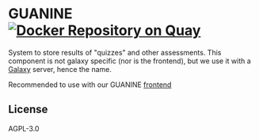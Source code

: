# GUANINE [![Docker Repository on Quay](https://quay.io/repository/tamu_cpt/guanine-backend/status "Docker Repository on Quay")](https://quay.io/repository/tamu_cpt/guanine-backend)

System to store results of "quizzes" and other assessments. This component is
not galaxy specific (nor is the frontend), but we use it with a
[Galaxy](https://galaxyproject.org/) server, hence the name.

Recommended to use with our GUANINE [frontend](https://github.com/TAMU-CPT/guanine-frontend/)

## License

AGPL-3.0
